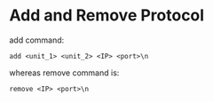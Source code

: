 # Add and Remove Protocol

add command: 
```
add <unit_1> <unit_2> <IP> <port>\n
```
whereas remove command is:
```
remove <IP> <port>\n
```